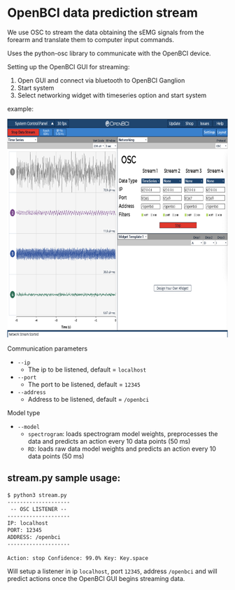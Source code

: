 # OpenBCI data prediction stream

We use OSC to stream the data obtaining the sEMG signals from the forearm and translate them to computer input commands.

Uses the python-osc library to communicate with the OpenBCI device.

Setting up the OpenBCI GUI for streaming:

1) Open GUI and connect via bluetooth to OpenBCI Ganglion
2) Start system
3) Select networking widget with timeseries option and start system

example:
<p align="center">
  <img width="800" height="500" src="../images/open_bci_gui.png">
</p>

Communication parameters

* `--ip`
  * The ip to be listened, default = `localhost`
* `--port`
  * The port to be listened, default = `12345`
* `--address`
  * Address to be listened, default = `/openbci`


Model type
* `--model`
  * `spectrogram`: loads spectrogram model weights, preprocesses the data and predicts an action every 10 data points (50 ms)
  * `RD`: loads raw data model weights and predicts an action every 10 data points (50 ms)

## stream.py sample usage:
```
$ python3 stream.py
--------------------
 -- OSC LISTENER --
--------------------
IP: localhost
PORT: 12345
ADDRESS: /openbci
--------------------

Action: stop Confidence: 99.0% Key: Key.space
```
Will setup a listener in ip `localhost`, port `12345`, address `/openbci` and will predict actions once the OpenBCI GUI begins streaming data. 
